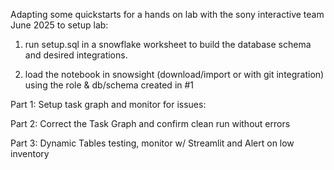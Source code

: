 Adapting some quickstarts for a hands on lab with the sony interactive team June 2025
to setup lab:
1. run setup.sql in a snowflake worksheet to build the database schema and desired integrations.

2. load the notebook in snowsight (download/import or with git integration) using the role & db/schema created in #1

Part 1: Setup task graph and monitor for issues:

Part 2: Correct the Task Graph and confirm clean run without errors

Part 3: Dynamic Tables testing, monitor w/ Streamlit and Alert on low inventory


